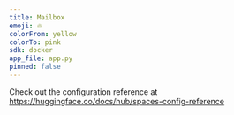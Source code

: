 ```yaml
---
title: Mailbox
emoji: 🔥
colorFrom: yellow
colorTo: pink
sdk: docker
app_file: app.py
pinned: false
---
```

Check out the configuration reference at <https://huggingface.co/docs/hub/spaces-config-reference>
